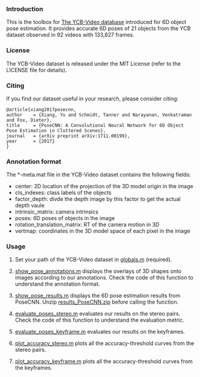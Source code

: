 ### Introduction

This is the toolbox for [The YCB-Video database](https://rse-lab.cs.washington.edu/projects/posecnn/) introduced for 6D object pose estimation.
It provides accurate 6D poses of 21 objects from the YCB dataset observed in 92 videos with 133,827 frames.

### License

The YCB-Video dataset is released under the MIT License (refer to the LICENSE file for details).

### Citing

If you find our dataset useful in your research, please consider citing:

	@article{xiang2017posecnn,
	author    = {Xiang, Yu and Schmidt, Tanner and Narayanan, Venkatraman and Fox, Dieter},
	title     = {PoseCNN: A Convolutional Neural Network for 6D Object Pose Estimation in Cluttered Scenes},
	journal   = {arXiv preprint arXiv:1711.00199},
	year      = {2017}
	}

### Annotation format
The *-meta.mat file in the YCB-Video dataset contains the following fields:
- center: 2D location of the projection of the 3D model origin in the image
- cls_indexes: class labels of the objects
- factor_depth: divde the depth image by this factor to get the actual depth vaule
- intrinsic_matrix: camera intrinsics
- poses: 6D poses of objects in the image
- rotation_translation_matrix: RT of the camera motion in 3D
- vertmap: coordinates in the 3D model space of each pixel in the image

### Usage

1. Set your path of the YCB-Video dataset in [globals.m](https://github.com/yuxng/YCB_Video_toolbox/blob/master/globals.m) (required).

2. [show_pose_annotations.m](https://github.com/yuxng/YCB_Video_toolbox/blob/master/show_pose_annotations.m) displays the overlays of 3D shapes onto images according to our annotations. Check the code of this function to understand the annotation format.

3. [show_pose_results.m](https://github.com/yuxng/YCB_Video_toolbox/blob/master/show_pose_results.m) displays the 6D pose estimation results from PoseCNN. Unzip [results_PoseCNN.zip](https://github.com/yuxng/YCB_Video_toolbox/blob/master/results_PoseCNN.zip) before calling the function.

4. [evaluate_poses_stereo.m](https://github.com/yuxng/YCB_Video_toolbox/blob/master/evaluate_poses_stereo.m) evaluates our results on the stereo pairs. Check the code of this function to understand the evaluation metric.

5. [evaluate_poses_keyframe.m](https://github.com/yuxng/YCB_Video_toolbox/blob/master/evaluate_poses_keyframe.m) evaluates our results on the keyframes.

6. [plot_accuracy_stereo.m](https://github.com/yuxng/YCB_Video_toolbox/blob/master/plot_accuracy_stereo.m) plots all the accuracy-threshold curves from the stereo pairs.

7. [plot_accuracy_keyframe.m](https://github.com/yuxng/YCB_Video_toolbox/blob/master/plot_accuracy_keyframe.m) plots all the accuracy-threshold curves from the keyframes.
